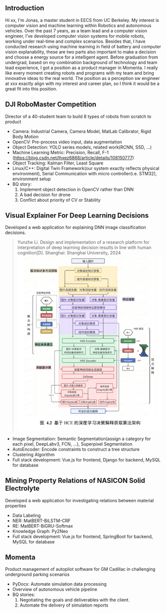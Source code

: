 ## Introduction
Hi xx, I'm Jonas, a master student in EECS from UC Berkeley. My interest is computer vision and machine learning within Robotics and 
autonomous vehicles. Over the past 7 years, as a team lead and a computer vision engineer, I’ve developed computer vision systems for mobile robots, 
working under real-time and complex scenarios.  Besides that, I have conducted research using machine learning in field of battery and computer vision 
explanability, these are two parts also important to make a decision and choose a energy source for a intelligent agent. Before graduation from undergrad, 
based on my combination background of technology and team lead experience, I got a position as a product manager in Momenta. I really like every moment creating 
robots and programs with my team and bring innovative ideas to the real world. The position as a perception sw engineer at xxx exactly align with my interest and 
career plan, so I think it would be a great fit into this position.

## DJI RoboMaster Competition
Director of a 40-student team to build 8 types of robots from scratch to product
* Camera: Industrial Camera, Camera Model, MatLab Calibrator, Rigid Body Motion
* OpenCV: Pre-process video input, data augmentation
* Object Detection: YOLO series models, related work(RCNN, SSD, ...)
* Machine Learning Metric: Precision, Recall, F-1 (https://blog.csdn.net/lhxez6868/article/details/108150777)
* Object Tracking: Kalman Filter, Least Square
* Linux/C++: Digital Twin Framework(our system exactly reflects physical environment), Serial Communication with micro controller(i.e. STM32), environment setup
* BQ story:  
  1. Implement object detection in OpenCV rather than DNN
  2. A bad decision for drone
  3. Conflict about priority of CV or Stability

## Visual Explainer For Deep Learning Decisions
Developed a web application for explaining DNN image classification decisions.
> Yunzhe Li. Design and implementation of a research platform for interpretation of deep learning decision results in line with human cognition[D]. Shanghai: Shanghai University, 2024
![Yunzhe Li. Design and implementation of a research platform for interpretation of deep learning decision results in line with human cognition[D]. Shanghai: Shanghai University, 2024](./HCE%20Architecture.png)
* Image Segmentation: Semantic Segmentation(assign a category for each pixel, DeepLabv3, FCN, ...), Superpixel Segmentation
* AutoEncoder: Encode constraints to construct a tree structure
* Clustering Algorithm
* Full stack development: Vue.js for frontend, Django for backend, MySQL for database

## Mining Property Relations of NASICON Solid Electrolyte
Developed a web application for investigating relations between material properties
* Data Labeling
* NER: MatBERT-BiLSTM-CRF
* RE: MatBERT-BiGRU-Softmax
* Knowledge Graph: Py2Neo
* Full stack development: Vue.js for frontend, SpringBoot for backend, MySQL for database

## Momenta
Product management of autopilot software for GM Cadillac in challenging underground parking scenarios
* PyDocx: Automate simulation data processing
* Overview of autonomous vehicle pipeline
* BQ stories:
  1. Negotiating the goals and deliverables with the client.
  2. Automate the delivery of simulation reports